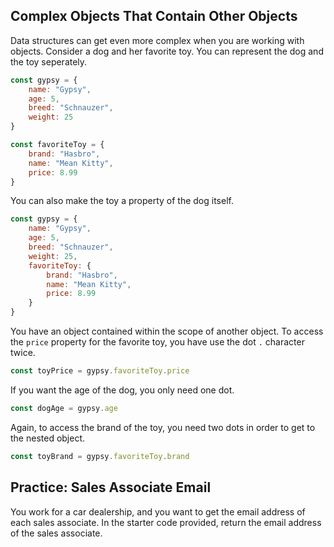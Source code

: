 ## Complex Objects That Contain Other Objects

Data structures can get even more complex when you are working with objects. Consider a dog and her favorite toy. You can represent the dog and the toy seperately.

```js
const gypsy = {
    name: "Gypsy",
    age: 5,
    breed: "Schnauzer",
    weight: 25
}

const favoriteToy = {
    brand: "Hasbro",
    name: "Mean Kitty",
    price: 8.99
}
```

You can also make the toy a property of the dog itself.

```js
const gypsy = {
    name: "Gypsy",
    age: 5,
    breed: "Schnauzer",
    weight: 25,
    favoriteToy: {
	    brand: "Hasbro",
	    name: "Mean Kitty",
	    price: 8.99
	}
}
```

You have an object contained within the scope of another object. To access the `price` property for the favorite toy, you have use the dot `.` character twice.

```js
const toyPrice = gypsy.favoriteToy.price
```

If you want the age of the dog, you only need one dot.

```js
const dogAge = gypsy.age
```

Again, to access the brand of the toy, you need two dots in order to get to the nested object.

```js
const toyBrand = gypsy.favoriteToy.brand
```

## Practice: Sales Associate Email

You work for a car dealership, and you want to get the email address of each sales associate. In the starter code provided, return the email address of the sales associate.


<!--stackedit_data:
eyJoaXN0b3J5IjpbLTExMDcyNzkwNTUsMjE0MDg1MzU4OF19
-->